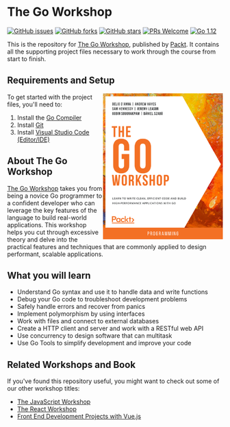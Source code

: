 # The Go Workshop
[![GitHub issues](https://img.shields.io/github/issues/PacktWorkshops/The-Go-Workshop.svg)](https://github.com/PacktWorkshops/The-Go-Workshop/issues)
[![GitHub forks](https://img.shields.io/github/forks/PacktWorkshops/The-Go-Workshop.svg)](https://github.com/PacktWorkshops/The-Go-Workshop/network)
[![GitHub stars](https://img.shields.io/github/stars/PacktWorkshops/The-Go-Workshop.svg)](https://github.com/PacktWorkshops/The-Go-Workshop/stargazers)
[![PRs Welcome](https://img.shields.io/badge/PRs-welcome-brightgreen.svg)](https://github.com/PacktWorkshops/The-Go-Workshop/pulls)
[![Go 1.12](https://img.shields.io/badge/Go-1.12-blue.svg)](https://golang.org/doc/install)

This is the repository for [The Go Workshop](https://www.amazon.com/Go-Workshop-Interactive-Approach-Learning-dp-1838647945/dp/1838647945/ref=mt_other?_encoding=UTF8&me=&qid=1611061203&utm_source=github&utm_medium=repository&utm_campaign=9781838647940&utm_term=Go&utm_content=The%20Go%20Workshop), published by [Packt](https://www.packtpub.com/?utm_source=github). It contains all the supporting project files necessary to work through the course from start to finish.

## Requirements and Setup
<a href="https://www.amazon.com/Go-Workshop-Interactive-Approach-Learning-dp-1838647945/dp/1838647945/ref=mt_other?_encoding=UTF8&me=&qid=1611061203&utm_source=github&utm_medium=repository&utm_campaign=9781838647940&utm_term=Go&utm_content=The%20Go%20Workshop"><img src="https://github.com/PacktWorkshops/Workshop-Covers/blob/master/The%20Go%20Workshop.png" alt="The Go Workshop" height="340px" width="280px" align="right" this.target="_blank"></a>

To get started with the project files, you'll need to:
1. Install the [Go Compiler](https://golang.org/doc/install)
2. Install [Git](https://git-scm.com/book/en/v2/Getting-Started-Installing-Git)
3. Install [Visual Studio Code (Editor/IDE)](https://code.visualstudio.com/)

## About The Go Workshop

[The Go Workshop](https://www.amazon.com/Go-Workshop-Interactive-Approach-Learning-dp-1838647945/dp/1838647945/ref=mt_other?_encoding=UTF8&me=&qid=1611061203&utm_source=github&utm_medium=repository&utm_campaign=9781838647940&utm_term=Go&utm_content=The%20Go%20Workshop) takes you from being a novice Go programmer to a confident developer who can leverage the key features of the language to build real-world applications. This workshop helps you cut through excessive theory and delve into the practical features and techniques that are commonly applied to design performant, scalable applications.

## What you will learn
* Understand Go syntax and use it to handle data and write functions
* Debug your Go code to troubleshoot development problems
* Safely handle errors and recover from panics
* Implement polymorphism by using interfaces
* Work with files and connect to external databases
* Create a HTTP client and server and work with a RESTful web API
* Use concurrency to design software that can multitask
* Use Go Tools to simplify development and improve your code

## Related Workshops and Book
If you've found this repository useful, you might want to check out some of our other workshop titles:
* [The JavaScript Workshop](https://www.amazon.com/JavaScript-Workshop-Interactive-Approach-Learning-ebook/dp/B0824584WF/ref=sr_1_1?dchild=1&keywords=The%20JavaScript%20Workshop&qid=1611056880&sr=8-1&utm_source=GitHub&utm_medium=Repository&utm_campaign=9781838641917&utm_term=JavaScript&utm_content=The%20JavaScript%20Workshop)
* [The React Workshop](https://www.amazon.com/React-Workshop-Interactive-Approach-Learning-ebook/dp/B082VG6JCL/ref=sr_1_1?dchild=1&keywords=The%20React%20Workshop&qid=1611056710&sr=8-1&utm_source=GitHub&utm_medium=Repository&utm_campaign=9781838645564&utm_term=React&utm_content=The%20React%20Workshop)
* [Front End Development Projects with Vue.js](https://www.amazon.com/Front-End-Development-Projects-Vue-js-applications-dp-1838984828/dp/1838984828/ref=mt_other?_encoding=UTF8&me=&qid=1611065499&utm_source=github&utm_medium=repository&utm_campaign=9781838984823&utm_term=Vue&utm_content=Front-End%20Development%20Projects%20with%20Vue.js)

